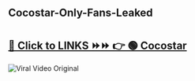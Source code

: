 
 ## Cocostar-Only-Fans-Leaked

# <h2><a href="https://clipsfans.com/Cocostar&ref=git">🔗 Click to LINKS ⏩⏩ 👉 🟢 Cocostar </a></h2>

<a href="https://clipsfans.com/Cocostar&ref=git" rel="nofollow" data-target="animated-image.originalLink"><img src="https://i.ibb.co.com/xMMVF88/686577567.gif" alt="Viral Video Original" style="max-width: 100%; display: inline-block;" data-target="animated-image.originalImage"></a>
